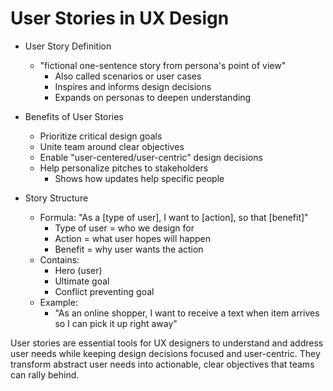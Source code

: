 # User Stories in UX Design

* User Story Definition
   - "fictional one-sentence story from persona's point of view"
       * Also called scenarios or user cases
       * Inspires and informs design decisions
       * Expands on personas to deepen understanding

* Benefits of User Stories
   - Prioritize critical design goals
   - Unite team around clear objectives
   - Enable "user-centered/user-centric" design decisions
   - Help personalize pitches to stakeholders
       * Shows how updates help specific people

* Story Structure
   - Formula: "As a [type of user], I want to [action], so that [benefit]"
       * Type of user = who we design for
       * Action = what user hopes will happen
       * Benefit = why user wants the action
   - Contains:
       * Hero (user)
       * Ultimate goal
       * Conflict preventing goal
   - Example:
       * "As an online shopper, I want to receive a text when item arrives
         so I can pick it up right away"

User stories are essential tools for UX designers to understand and address user needs while keeping design decisions focused and user-centric. They transform abstract user needs into actionable, clear objectives that teams can rally behind.
